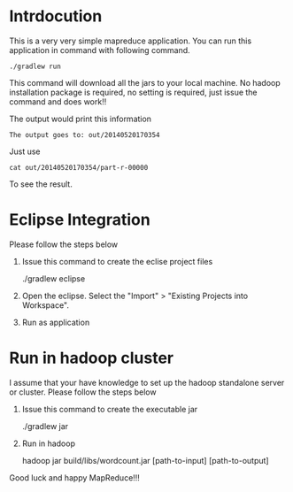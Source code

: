 # Intrdocution

This is a very very simple mapreduce application. You can run this application in command with following command.

    ./gradlew run    
    
This command will download all the jars to your local machine. No hadoop installation package is required, no setting is required, just issue the command and does work!!

The output would print this information

	The output goes to: out/20140520170354
	
Just use

	cat out/20140520170354/part-r-00000
	
To see the result. 	

# Eclipse Integration

Please follow the steps below

1. Issue this command to create the eclise project files 
	
	./gradlew eclipse
	
2. Open the eclipse. Select the "Import" > "Existing Projects into Workspace".
3. Run as application

# Run in hadoop cluster

I assume that your have knowledge to set up the hadoop standalone server or cluster. Please follow the steps below

1. Issue this command to create the executable jar
	
	./gradlew jar
	
2. Run in hadoop

	hadoop jar build/libs/wordcount.jar [path-to-input] [path-to-output]

Good luck and happy MapReduce!!!
	


